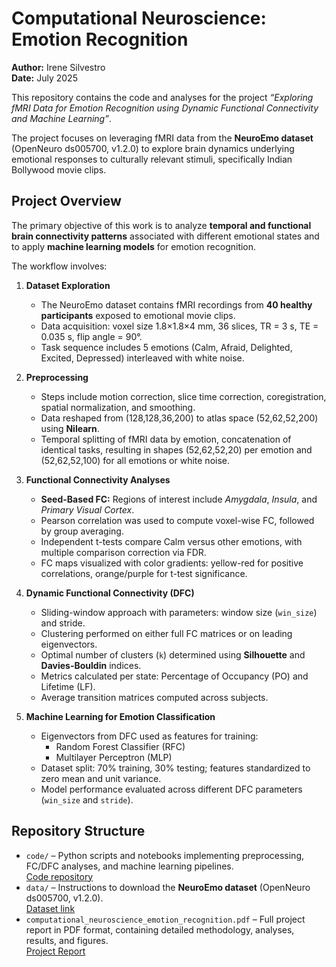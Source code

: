# Computational Neuroscience: Emotion Recognition

**Author:** Irene Silvestro  
**Date:** July 2025  

This repository contains the code and analyses for the project *“Exploring fMRI Data for Emotion Recognition using Dynamic Functional Connectivity and Machine Learning”*.

The project focuses on leveraging fMRI data from the **NeuroEmo dataset** (OpenNeuro ds005700, v1.2.0) to explore brain dynamics underlying emotional responses to culturally relevant stimuli, specifically Indian Bollywood movie clips.



##  Project Overview

The primary objective of this work is to analyze **temporal and functional brain connectivity patterns** associated with different emotional states and to apply **machine learning models** for emotion recognition.

The workflow involves:

1. **Dataset Exploration**  
   - The NeuroEmo dataset contains fMRI recordings from **40 healthy participants** exposed to emotional movie clips.
   - Data acquisition: voxel size 1.8×1.8×4 mm, 36 slices, TR = 3 s, TE = 0.035 s, flip angle = 90°.
   - Task sequence includes 5 emotions (Calm, Afraid, Delighted, Excited, Depressed) interleaved with white noise.

2. **Preprocessing**  
   - Steps include motion correction, slice time correction, coregistration, spatial normalization, and smoothing.
   - Data reshaped from (128,128,36,200) to atlas space (52,62,52,200) using **Nilearn**.
   - Temporal splitting of fMRI data by emotion, concatenation of identical tasks, resulting in shapes (52,62,52,20) per emotion and (52,62,52,100) for all emotions or white noise.

3. **Functional Connectivity Analyses**  
   - **Seed-Based FC:** Regions of interest include *Amygdala*, *Insula*, and *Primary Visual Cortex*.  
   - Pearson correlation was used to compute voxel-wise FC, followed by group averaging.  
   - Independent t-tests compare Calm versus other emotions, with multiple comparison correction via FDR.  
   - FC maps visualized with color gradients: yellow-red for positive correlations, orange/purple for t-test significance.

4. **Dynamic Functional Connectivity (DFC)**  
   - Sliding-window approach with parameters: window size (`win_size`) and stride.  
   - Clustering performed on either full FC matrices or on leading eigenvectors.  
   - Optimal number of clusters (`k`) determined using **Silhouette** and **Davies-Bouldin** indices.  
   - Metrics calculated per state: Percentage of Occupancy (PO) and Lifetime (LF).  
   - Average transition matrices computed across subjects.

5. **Machine Learning for Emotion Classification**  
   - Eigenvectors from DFC used as features for training:  
     - Random Forest Classifier (RFC)  
     - Multilayer Perceptron (MLP)  
   - Dataset split: 70% training, 30% testing; features standardized to zero mean and unit variance.  
   - Model performance evaluated across different DFC parameters (`win_size` and `stride`).



##  Repository Structure

- `code/` – Python scripts and notebooks implementing preprocessing, FC/DFC analyses, and machine learning pipelines.  
   [Code repository](https://github.com/iresil16/Computational_Neuroscience_Emotion_Recognition/tree/main/code)  
- `data/` – Instructions to download the **NeuroEmo dataset** (OpenNeuro ds005700, v1.2.0).  
   [Dataset link](https://openneuro.org/datasets/ds005700/versions/1.2.0) 
- `computational_neuroscience_emotion_recognition.pdf` – Full project report in PDF format, containing detailed methodology, analyses, results, and figures.  
   [Project Report](https://github.com/iresil16/Computational_Neuroscience_Emotion_Recognition/blob/main/computational_neuroscience_emotion_recognition.pdf)


